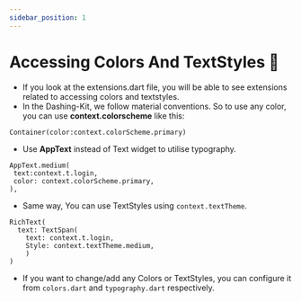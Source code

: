 ```yaml
---
sidebar_position: 1
--- 
```


# Accessing Colors And TextStyles 🎨

- If you look at the extensions.dart file, you will be able to see extensions related to accessing colors and textstyles.
- In the Dashing-Kit, we follow material conventions. So to use any color, you can use **context.colorscheme** like this:

```
Container(color:context.colorScheme.primary)
```

- Use **AppText** instead of Text widget to utilise typography.

```
AppText.medium(
 text:context.t.login,
 color: context.colorScheme.primary,
),
```

- Same way, You can use TextStyles using `context.textTheme`.

```
RichText(
  text: TextSpan(
    text: context.t.login,
    Style: context.textTheme.medium,
    )
)
```

- If you want to change/add any Colors or TextStyles, you can configure it from `colors.dart` and `typography.dart` respectively.
